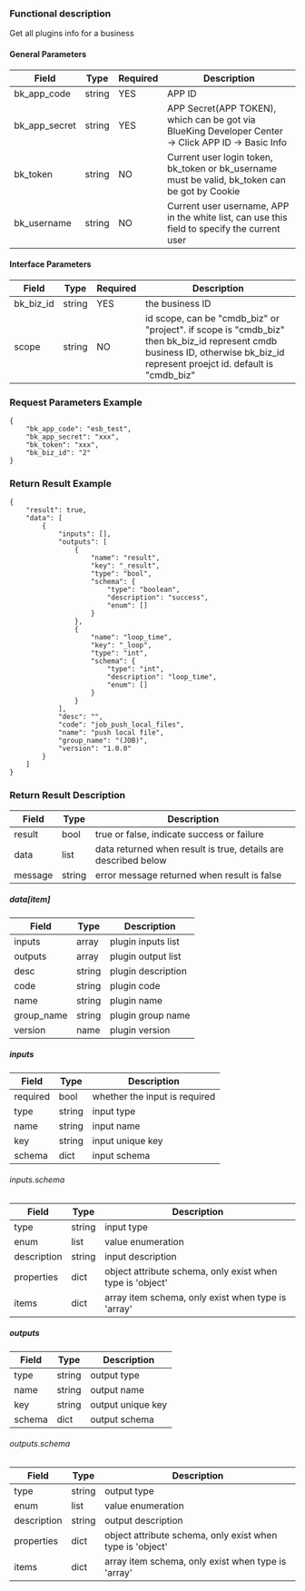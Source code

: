 ### Functional description

Get all plugins info for a business

#### General Parameters

|   Field         |  Type       | Required |  Description    |
|-----------------|-------------|---------|------------------|
|   bk_app_code   |   string    |   YES    |  APP ID |
|   bk_app_secret |   string    |   YES    |  APP Secret(APP TOKEN), which can be got via BlueKing Developer Center -> Click APP ID -> Basic Info |
|   bk_token      |   string    |   NO     |  Current user login token, bk_token or bk_username must be valid, bk_token can be got by Cookie      |
|   bk_username   |   string    |   NO     |  Current user username, APP in the white list, can use this field to specify the current user        |

#### Interface Parameters

|   Field         |  Type       | Required |  Description     |
|-----------------|-------------|----------|------------------|
|   bk_biz_id   |   string   |   YES   |  the business ID             |
|   scope       |   string     |   NO   | id scope, can be "cmdb_biz" or "project". if scope is "cmdb_biz" then bk_biz_id represent cmdb business ID, otherwise bk_biz_id represent proejct id. default is "cmdb_biz" |


### Request Parameters Example

```
{
    "bk_app_code": "esb_test",
    "bk_app_secret": "xxx",
    "bk_token": "xxx",
    "bk_biz_id": "2"
}
```

### Return Result Example

```
{
    "result": true,
    "data": [
        {
            "inputs": [],
            "outputs": [
                {
                    "name": "result",
                    "key": "_result",
                    "type": "bool",
                    "schema": {
                        "type": "boolean",
                        "description": "success",
                        "enum": []
                    }
                },
                {
                    "name": "loop_time",
                    "key": "_loop",
                    "type": "int",
                    "schema": {
                        "type": "int",
                        "description": "loop_time",
                        "enum": []
                    }
                }
            ],
            "desc": "",
            "code": "job_push_local_files",
            "name": "push local file",
            "group_name": "(JOB)",
            "version": "1.0.0"
        }
    ]
}
```

### Return Result Description

| Field      | Type      | Description      |
|-----------|----------|-----------|
|  result   |    bool    |      true or false, indicate success or failure                      |
|  data     |    list    |      data returned when result is true, details are described below  |
|  message  |    string  |      error message returned when result is false                     |

##### data[item]

| Field      | Type      | Description      |
| ------------ | ---------- | ------------------------------ |
|  inputs      |    array    |      plugin inputs list    |
|  outputs      |    array    |      plugin output list    |
|  desc      |    string    |      plugin description    |
|  code      |    string    |      plugin code    |
|  name      |    string    |      plugin name    |
|  group_name      |    string    |      plugin group name    |
|  version      |    name    |      plugin version    |

##### inputs

| Field      | Type      | Description      |
| ------------ | ---------- | ------------------------------ |
| required | bool | whether the input is required |
| type | string | input type |
| name | string | input name |
| key | string | input unique key |
| schema | dict | input schema |

###### inputs.schema

| Field      | Type      | Description      |
| ------------ | ---------- | ------------------------------ |
| type | string | input type |
| enum | list | value enumeration |
|  description      |    string    |   input description   |
| properties | dict | object attribute schema, only exist when type is 'object' |
| items | dict | array item schema, only exist when type is 'array' |

##### outputs

| Field      | Type      | Description      |
| ------------ | ---------- | ------------------------------ |
| type | string | output type |
| name | string | output name |
| key | string | output unique key |
| schema | dict | output schema |

###### outputs.schema

| Field      | Type      | Description      |
| ------------ | ---------- | ------------------------------ |
| type | string | output type |
| enum | list | value enumeration |
|  description      |    string    |   output description   |
| properties | dict | object attribute schema, only exist when type is 'object' |
| items | dict | array item schema, only exist when type is 'array' |
